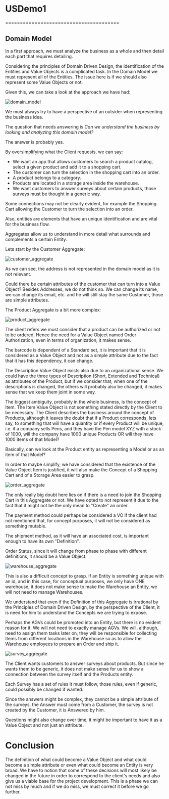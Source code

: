 # USDemo1
=======================================

## Domain Model

In a first approach, we must analyze the business as a whole and then detail each part that requires detailing.

Considering the principles of Domain Driven Design, the identification of the Entities and Value Objects is a complicated task. In the Domain Model we must represent all of the Entities. The issue here is if we should also represent some Value Objects or not.

Given this, we can take a look at the approach we have had:

![domain_model](engineering/DomainModel.svg)

We must always try to have a perspective of an outsider when representing the business idea. 

The question that needs answering is
*Can we understand the business by looking and analyzing this domain model?* 

The answer is probably yes.

By oversimplifying what the Client requests, we can say:

* We want an app that allows customers to search a product catalog, select a given product and add it to a shopping cart.
* The customer can turn the selection in the shopping cart into an order.
* A product belongs to a category.
* Products are located in a storage area inside the warehouse.
* We want customers to answer surveys about certain products, those surveys must be thought in a generic way.

Some connections may not be clearly evident, for example the Shopping Cart allowing the Customer to turn the selection into an order.

Also, entities are elements that have an unique identification and are vital for the business flow.

Aggregates allow us to understand in more detail what surrounds and complements a certain Entity.

Lets start by the Customer Aggregate:

![customer_aggregate](engineering/CustomerAggregate.svg)

As we can see, the address is not represented in the domain model as it is not relevant.

Could there be certain attributes of the customer that can turn into a Value Object? Besides Addresses, we do not think so. We can change its name, we can change its email, etc. and he will still stay the same Customer, those are simple attributes.

The Product Aggregate is a bit more complex:

![product_aggregate](engineering/ProductAggregate.svg)

The client refers we must consider that a product can be authorized or not to be ordered. Hence the need for a Value Object named Order Authorization, even in terms of organization, it makes sense. 

The barcode is dependent of a Standard set, it is important that it is considered as a Value Object and not as a simple attribute due to the fact that it has this dependency, it can change.

The Description Value Object exists also due to an organizational sense. We could have the three types of Description (Short, Extended and Technical) as attributes of the Product, but if we consider that, when one of the descriptions is changed, the others will probably also be changed, it makes sense that we keep them joint in some way.

The biggest ambiguity, probably in the whole business, is the concept of Item.
The Item Value Object is not something stated directly by the Client to be necessary. The Client describes the business around the concept of Products, although it leaves the doubt that if a Product corresponds, lets say, to something that will have a quantity or if every Product will be unique, i.e. if a company sells Pens, and they have the Pen model XYZ with a stock of 1000, will the company have 1000 unique Products OR will they have 1000 items of that Model?

Basically, can we look at the Product entity as representing a Model or as an item of that Model?

In order to maybe simplify, we have considered that the existence of the Value Object Item is justified, it will also make the Concept of a Shopping Cart and of a Storage Area easier to grasp.

![order_aggregate](engineering/OrderAggregate.svg)

The only really big doubt here lies on if there is a need to join the Shopping Cart in this Aggregate or not.
We have opted to not represent it due to the fact that it might not be the only mean to "Create" an order.

The payment method could perhaps be considered a VO if the client had not mentioned that, for concept purposes, it will not be considered as something mutable.

The shipment method, as it will have an associated cost, is important enough to have its own "Definition".

Order Status, since it will change from phase to phase with different definitions, it should be a Value Object.

![warehouse_aggregate](engineering/WarehouseAggregate.svg)

This is also a difficult concept to grasp. 
If an Entity is something unique with an id, and in this case, for conceptual purposes, we only have ONE warehouse, it does not make sense to make the Warehouse an Entity, we will not need to manage Warehouses.

We understand that even if the Definition of this Aggregate is irrational by the Principles of Domain Driven Design, by the perspective of the Client, it is need for him to understand the Concepts we are trying to expose.

Perhaps the AGVs could be promoted into an Entity, but there is no evident reason for it. We will not need to exactly manage AGVs. We will, although, need to assign them tasks later on, they will be responsible for collecting Items from different locations in the Warehouse so as to allow the Warehouse employees to prepare an Order and ship it.

![survey_aggregate](engineering/SurveyAggregate.svg)

The Client wants customers to answer surveys about products. But since he wants them to be generic, it does not make sense for us to show a connection between the survey itself and the Products entity. 

Each Survey has a set of rules it must follow, those rules, even if generic, could possibly be changed if wanted. 

Since the answers might be complex, they cannot be a simple attribute of the surveys. the Answer must come from a Customer, the survey is not created by the Customer, it is Answered by him.

Questions might also change over time, it might be important to have it as a Value Object and not just an attribute.

# Conclusion

The definition of what could become a Value Object and what could become a simple attribute or even what could become an Entity is very broad. 
We have to notion that some of these decisions will most likely be changed in the future in order to correspond to the client's needs and also give us a viable base for the project development. This is a phase we can not miss by much and if we do miss, we must correct it before we go further.